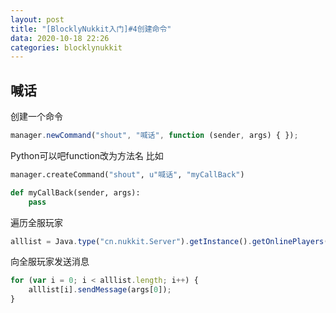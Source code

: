 ```yaml
---
layout: post
title: "[BlocklyNukkit入门]#4创建命令"
data: 2020-10-18 22:26
categories: blocklynukkit
---
```


## 喊话

创建一个命令

```javascript
manager.newCommand("shout", "喊话", function (sender, args) { });
```

Python可以吧function改为方法名 比如

```python
manager.createCommand("shout", u"喊话", "myCallBack")

def myCallBack(sender, args):
    pass
```

遍历全服玩家

```javascript
alllist = Java.type("cn.nukkit.Server").getInstance().getOnlinePlayers().values().toArray();
```

向全服玩家发送消息

```javascript
for (var i = 0; i < alllist.length; i++) {
    alllist[i].sendMessage(args[0]);
}
```